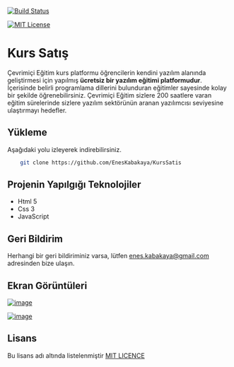 [![Build Status](https://github.com/ytdl-org/youtube-dl/workflows/CI/badge.svg)](https://github.com/ytdl-org/youtube-dl/actions?query=workflow%3ACI)

[![MIT License](https://img.shields.io/badge/License-MIT-green.svg)](https://choosealicense.com/licenses/mit/)



  
# Kurs Satış

Çevrimiçi Eğitim kurs platformu öğrencilerin kendini yazılım alanında geliştirmesi için yapılmış **ücretsiz bir yazılım eğitimi platformudur**. İçerisinde belirli programlama dillerini bulunduran eğitimler sayesinde kolay bir şekilde öğrenebilirsiniz. Çevrimiçi Eğitim sizlere 200 saatlere varan eğitim sürelerinde sizlere yazılım sektörünün aranan yazılımcısı seviyesine ulaştırmayı hedefler.​

## Yükleme 

Aşağıdaki yolu izleyerek indirebilirsiniz.
```bash 
    git clone https://github.com/EnesKabakaya/KursSatis
```

    

## Projenin Yapılgığı Teknolojiler

- Html 5
- Css 3
- JavaScript
  
## Geri Bildirim

Herhangi bir geri bildiriminiz varsa, lütfen enes.kabakaya@gmail.com adresinden bize ulaşın.

  
## Ekran Görüntüleri

[![image](https://r.resimlink.com/ESIcAo2X1.png)](https://resimlink.com/ESIcAo2X1)

[![image](https://r.resimlink.com/KIOsqRX0Wbt6.png)](https://resimlink.com/KIOsqRX0Wbt6)  
## Lisans

Bu lisans adı altında listelenmiştir [MIT LICENCE](https://choosealicense.com/licenses/mit/)

  